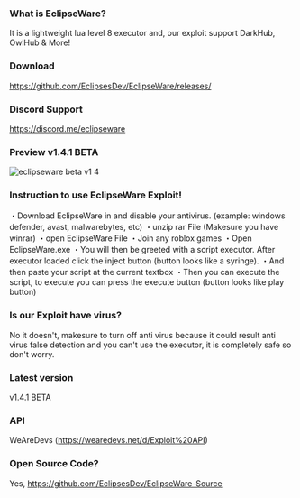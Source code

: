 ### What is EclipseWare?
It is a lightweight lua level 8 executor and, 
our exploit support DarkHub, OwlHub & More!

### Download
https://github.com/EclipsesDev/EclipseWare/releases/

### Discord Support
https://discord.me/eclipseware

### Preview v1.4.1 BETA

![eclipseware beta v1 4](https://user-images.githubusercontent.com/99494277/185900591-0e64b229-6a81-4499-a3e1-37d32e8b0a22.png)

### Instruction to use EclipseWare Exploit!

・Download EclipseWare in and disable your antivirus. (example: windows defender, avast, malwarebytes, etc)
・unzip rar File (Makesure you have winrar)
・open EclipseWare File
・Join any roblox games
・Open EclipseWare.exe
・You will then be greeted with a script executor. After executor loaded click the inject button (button looks like a syringe).
・And then paste your script at the current textbox
・Then you can execute the script, to execute you can press the execute button (button looks like play button)

### Is our Exploit have virus?
No it doesn't, makesure to turn off anti virus because it could result
anti virus false detection and you can't use the executor, it is completely
safe so don't worry.

### Latest version
v1.4.1 BETA

### API
WeAreDevs (https://wearedevs.net/d/Exploit%20API)

### Open Source Code?
Yes, https://github.com/EclipsesDev/EclipseWare-Source

